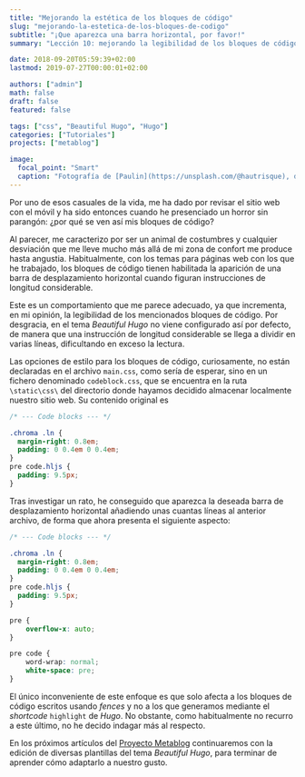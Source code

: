 ```yaml
---
title: "Mejorando la estética de los bloques de código"
slug: "mejorando-la-estetica-de-los-bloques-de-codigo"
subtitle: "¡Que aparezca una barra horizontal, por favor!"
summary: "Lección 10: mejorando la legibilidad de los bloques de código fuente."

date: 2018-09-20T05:59:39+02:00
lastmod: 2019-07-27T00:00:01+02:00

authors: ["admin"]
math: false
draft: false
featured: false

tags: ["css", "Beautiful Hugo", "Hugo"]
categories: ["Tutoriales"]
projects: ["metablog"]

image:
  focal_point: "Smart"
  caption: "Fotografía de [Paulin](https://unsplash.com/@hautrisque), disponible en [Unsplash](https://unsplash.com/photos/7Arx1c_L8Ac)."
---
```


Por uno de esos casuales de la vida, me ha dado por revisar el sitio web con el móvil y ha sido entonces cuando he presenciado un horror sin parangón: ¿por qué se ven así mis bloques de código?

Al parecer, me caracterizo por ser un animal de costumbres y cualquier desviación que me lleve mucho más allá de mi zona de confort me produce hasta angustia. Habitualmente, con los temas para páginas web con los que he trabajado, los bloques de código tienen habilitada la aparición de una barra de desplazamiento horizontal cuando figuran instrucciones de longitud considerable.

Este es un comportamiento que me parece adecuado, ya que incrementa, en mi opinión, la legibilidad de los mencionados bloques de código. Por desgracia, en el tema *Beautiful Hugo* no viene configurado así por defecto, de manera que una instrucción de longitud considerable se llega a dividir en varias líneas, dificultando en exceso la lectura.

Las opciones de estilo para los bloques de código, curiosamente, no están declaradas en el archivo `main.css`, como sería de esperar, sino en un fichero denominado `codeblock.css`, que se encuentra en la ruta `\static\css\` del directorio donde hayamos decidido almacenar localmente nuestro sitio web. Su contenido original es

```css
/* --- Code blocks --- */

.chroma .ln { 
  margin-right: 0.8em; 
  padding: 0 0.4em 0 0.4em; 
}
pre code.hljs {
  padding: 9.5px;
}
```

Tras investigar un rato, he conseguido que aparezca la deseada barra de desplazamiento horizontal añadiendo unas cuantas líneas al anterior archivo, de forma que ahora presenta el siguiente aspecto:

```css
/* --- Code blocks --- */

.chroma .ln { 
  margin-right: 0.8em; 
  padding: 0 0.4em 0 0.4em; 
}
pre code.hljs {
  padding: 9.5px;
}

pre {
    overflow-x: auto;
}

pre code {
    word-wrap: normal;
    white-space: pre;
}
```

El único inconveniente de este enfoque es que solo afecta a los bloques de código escritos usando *fences* y no a los que generamos mediante el *shortcode* `highlight` de *Hugo*. No obstante, como habitualmente no recurro a este último, no he decido indagar más al respecto.

En los próximos artículos del [Proyecto Metablog](/proyecto/metablog/) continuaremos con la edición de diversas plantillas del tema *Beautiful Hugo*, para terminar de aprender cómo adaptarlo a nuestro gusto.
